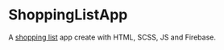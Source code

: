 # ShoppingListApp

A [shopping list](https://add-to-cart-gonzalesgutierrez.netlify.app/) app create with HTML, SCSS, JS and Firebase.
